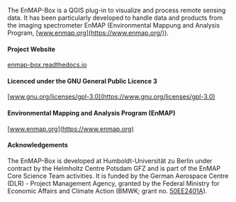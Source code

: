 The EnMAP-Box is a QGIS plug-in to visualize and process remote sensing data.
It has been particularly developed to handle data and products from the imaging spectrometer
EnMAP (Environmental Mappung and Analysis Program, [www.enmap.org](https://www.enmap.org/)).

#### Project Website

[enmap-box.readthedocs.io](https://enmap-box.readthedocs.io)

#### Licenced under the GNU General Public Licence 3

[www.gnu.org/licenses/gpl-3.0](https://www.gnu.org/licenses/gpl-3.0)

#### Environmental Mapping and Analysis Program (EnMAP)

[www.enmap.org](https://www.enmap.org)

#### Acknowledgements

The EnMAP-Box is developed at Humboldt-Universität zu Berlin under contract by the Helmholtz Centre
Potsdam GFZ and is part of the EnMAP Core Science Team activities.
It is funded by the German Aerospace Centre (DLR) - Project Management Agency,
granted by the Federal Ministry for Economic Affairs and Climate Action
(BMWK; grant no. [50EE2401A](https://foerderportal.bund.de/foekat/jsp/SucheAction.do?actionMode=view&fkz=50EE2401A)).

